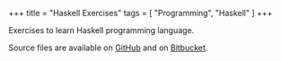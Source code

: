 +++
title     = "Haskell Exercises"
tags      = [ "Programming", "Haskell" ]
+++

Exercises to learn Haskell programming language.

<!--more-->
Source files are available on
[GitHub](https://github.com/maurotrb/hs-exercises "hs-exercises on github")
and on
[Bitbucket](https://bitbucket.org/maurotrb/hs-exercises "hs-exercises on bitbucket").
